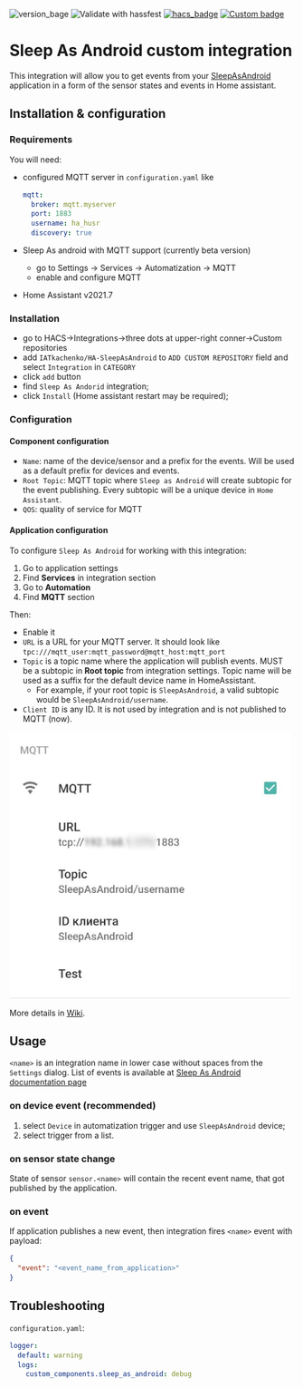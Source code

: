 ![version_bage](https://img.shields.io/badge/required%20HA%20version-2021.7-red)
![Validate with hassfest](https://github.com/IATkachenko/HA-SleepAsAndroid/workflows/Validate%20with%20hassfest/badge.svg) 
[![hacs_badge](https://img.shields.io/badge/HACS-Custom-orange.svg)](https://github.com/custom-components/hacs) 
[![Custom badge](https://img.shields.io/endpoint?color=orange&label=patreon&url=https%3A%2F%2Fshieldsio-patreon.vercel.app%2Fapi%2F%3Fusername%3DIATkachenko%26type%3Dpatrons)](https://www.patreon.com/IATkachenko)

# Sleep As Android custom integration

This integration will allow you to get events from your [SleepAsAndroid](https://sleep.urbandroid.org) application in a form of the sensor states and events in Home assistant.

## Installation & configuration
### Requirements
You will need:  
  * configured MQTT server in `configuration.yaml` like
    ```yaml
    mqtt:
      broker: mqtt.myserver
      port: 1883
      username: ha_husr
      discovery: true 
    ```
 * Sleep As android with MQTT support (currently beta version)
    * go to Settings -> Services -> Automatization -> MQTT
    * enable and configure MQTT
    
 * Home Assistant v2021.7

### Installation
 * go to HACS->Integrations->three dots at upper-right conner->Custom repositories
 * add `IATkachenko/HA-SleepAsAndroid` to `ADD CUSTOM REPOSITORY` field and select `Integration` in `CATEGORY`
 * click `add` button
 * find `Sleep As Andorid` integration;
 * click `Install` (Home assistant restart may be required);

### Configuration 
#### Component configuration
 * `Name`: name of the device/sensor and a prefix for the events. Will be used as a default prefix for devices and events.
 * `Root Topic`: MQTT topic where `Sleep as Android` will create subtopic for the event publishing. Every subtopic will be a unique device in `Home Assistant`.
 * `QOS`: quality of service for MQTT 

#### Application configuration
To configure `Sleep As Android` for working with this integration:
 1. Go to application settings
 1. Find **Services** in integration section
 1. Go to **Automation**
 1. Find **MQTT** section
 
 Then:
 * Enable it
 * `URL` is a URL for your MQTT server. It should look like `tpc:///mqtt_user:mqtt_password@mqtt_host:mqtt_port`
 * `Topic` is a topic name where the application will publish events. MUST be a subtopic in **Root topic** from integration settings. Topic name will be used as a suffix for the default device name in HomeAssistant.
   * For example, if your root topic is `SleepAsAndroid`, a valid subtopic would be `SleepAsAndroid/username`.
 * `Client ID` is any ID. It is not used by integration and is not published to MQTT (now).

![SleepAsAndroid configuration](./docs/images/SleepAsAndroidSetup.png)
 
More details in [Wiki](https://github.com/IATkachenko/HA-SleepAsAndroid/wiki/application-configuration).
 
## Usage
`<name>` is an integration name in lower case without spaces from the `Settings` dialog.
List of events is available at [Sleep As Android documentation page](https://docs.sleep.urbandroid.org/services/automation.html#events)

### on device event (recommended)
 1. select `Device` in automatization trigger and use `SleepAsAndroid` device;
 1. select trigger from a list.
 
### on sensor state change
State of sensor `sensor.<name>` will contain the recent event name, that got published by the application.
### on event
If application publishes a new event, then integration fires `<name>` event with payload:
```json
{
  "event": "<event_name_from_application>"
}
```

## Troubleshooting
`configuration.yaml`:
```yaml
logger:
  default: warning
  logs:
    custom_components.sleep_as_android: debug
```
